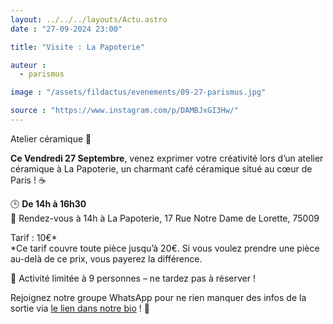 ```yaml
---
layout: ../../../layouts/Actu.astro
date : "27-09-2024 23:00"

title: "Visite : La Papoterie"

auteur :
  - parismus

image : "/assets/fildactus/evenements/09-27-parismus.jpg"

source : "https://www.instagram.com/p/DAMBJxGI3Hw/"
---
```


Atelier céramique 🎨

__Ce Vendredi 27 Septembre__, venez exprimer votre créativité lors d’un atelier céramique à La Papoterie, un charmant café céramique situé au cœur de Paris ! ☕️

🕒 __De 14h à 16h30__  
📍 Rendez-vous à 14h à La Papoterie, 17 Rue Notre Dame de Lorette, 75009

Tarif : 10€*  
*Ce tarif couvre toute pièce jusqu’à 20€. Si vous voulez prendre une pièce au-delà de ce prix, vous payerez la différence.

👥 Activité limitée à 9 personnes – ne tardez pas à réserver !

Rejoignez notre groupe WhatsApp pour ne rien manquer des infos de la sortie via [le lien dans notre bio](https://www.billetweb.fr/sortie-a-la-papoterie) ! 🔗